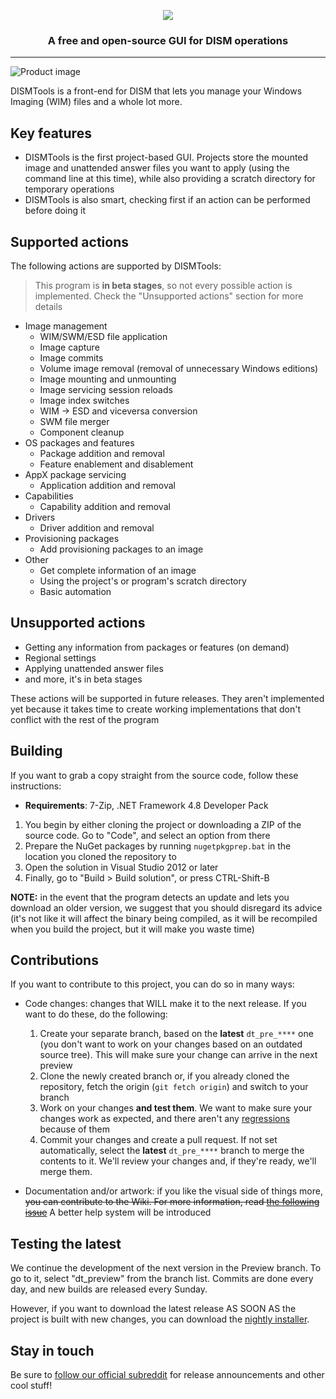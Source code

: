 <p align="center">
  <img src="https://github.com/CodingWonders/DISMTools/assets/101426328/4c753c9a-1440-44cb-a742-04e71d077dff">
  <h3 align="center">A free and open-source GUI for DISM operations</h3>
</p>
<hr>

![Product image](https://user-images.githubusercontent.com/101426328/233696501-a27a1e20-f489-4010-8f3c-f060fb808fd2.png)

DISMTools is a front-end for DISM that lets you manage your Windows Imaging (WIM) files and a whole lot more.

## Key features

- DISMTools is the first project-based GUI. Projects store the mounted image and unattended answer files you want to apply (using the command line at this time), while also providing a scratch directory for temporary operations
- DISMTools is also smart, checking first if an action can be performed before doing it

## Supported actions

The following actions are supported by DISMTools:

  > This program is **in beta stages**, so not every possible action is implemented. Check the "Unsupported actions" section for more details

- Image management
  - WIM/SWM/ESD file application
  - Image capture
  - Image commits
  - Volume image removal (removal of unnecessary Windows editions)
  - Image mounting and unmounting
  - Image servicing session reloads
  - Image index switches
  - WIM -> ESD and viceversa conversion
  - SWM file merger
  - Component cleanup
- OS packages and features
  - Package addition and removal
  - Feature enablement and disablement
- AppX package servicing
  - Application addition and removal
- Capabilities
  - Capability addition and removal
- Drivers
  - Driver addition and removal
- Provisioning packages
  - Add provisioning packages to an image
- Other
  - Get complete information of an image
  - Using the project's or program's scratch directory
  - Basic automation
  
## Unsupported actions

- Getting any information from packages or features (on demand)
- Regional settings
- Applying unattended answer files
- and more, it's in beta stages

These actions will be supported in future releases. They aren't implemented yet because it takes time to create working implementations that don't conflict with the rest of the program

## Building

If you want to grab a copy straight from the source code, follow these instructions:

- **Requirements**: 7-Zip, .NET Framework 4.8 Developer Pack

1. You begin by either cloning the project or downloading a ZIP of the source code. Go to "Code", and select an option from there
2. Prepare the NuGet packages by running `nugetpkgprep.bat` in the location you cloned the repository to
3. Open the solution in Visual Studio 2012 or later    
4. Finally, go to "Build > Build solution", or press CTRL-Shift-B

**NOTE:** in the event that the program detects an update and lets you download an older version, we suggest that you should disregard its advice (it's not like it will affect the binary being compiled, as it will be recompiled when you build the project, but it will make you waste time)

## Contributions

If you want to contribute to this project, you can do so in many ways:

- Code changes: changes that WILL make it to the next release. If you want to do these, do the following:

  1. Create your separate branch, based on the **latest** `dt_pre_****` one (you don't want to work on your changes based on an outdated source tree). This will make sure your change can arrive in the next preview
  2. Clone the newly created branch or, if you already cloned the repository, fetch the origin (`git fetch origin`) and switch to your branch
  3. Work on your changes **and test them**. We want to make sure your changes work as expected, and there aren't any [regressions](https://en.wikipedia.org/wiki/Regression_testing) because of them
  4. Commit your changes and create a pull request. If not set automatically, select the **latest** `dt_pre_****` branch to merge the contents to it. We'll review your changes and, if they're ready, we'll merge them.

- Documentation and/or artwork: if you like the visual side of things more, ~~you can contribute to the Wiki. For more information, read [the following issue](https://github.com/CodingWonders/DISMTools/issues/2)~~ A better help system will be introduced

## Testing the latest

We continue the development of the next version in the Preview branch. To go to it, select "dt_preview" from the branch list. Commits are done every day, and new builds are released every Sunday.

However, if you want to download the latest release AS SOON AS the project is built with new changes, you can download the [nightly installer](https://github.com/CodingWonders/DISMTools/raw/dt_pre_2374/Installer/Output/dt_setup.exe).

## Stay in touch

Be sure to [follow our official subreddit](https://reddit.com/r/DISMTools) for release announcements and other cool stuff!
